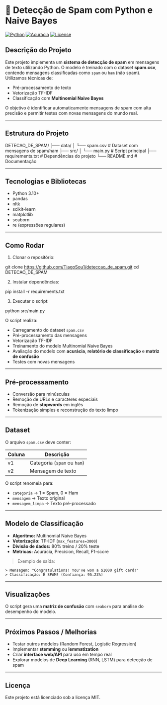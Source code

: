 
# 📨 Detecção de Spam com Python e Naive Bayes

[![Python](https://img.shields.io/badge/Python-3.10+-blue?logo=python)](https://www.python.org/)
[![Acurácia](https://img.shields.io/badge/Acurácia-0.98-green)](#modelo-de-classificação)
[![License](https://img.shields.io/badge/License-MIT-yellow)](LICENSE)

## Descrição do Projeto

Este projeto implementa um **sistema de detecção de spam** em mensagens de texto utilizando Python. O modelo é treinado com o dataset **spam.csv**, contendo mensagens classificadas como `spam` ou `ham` (não spam). Utilizamos técnicas de:

- Pré-processamento de texto
- Vetorização TF-IDF
- Classificação com **Multinomial Naive Bayes**

O objetivo é identificar automaticamente mensagens de spam com alta precisão e permitir testes com novas mensagens do mundo real.

---

## Estrutura do Projeto



DETECAO_DE_SPAM/
├── data/
│   └── spam.csv            # Dataset com mensagens de spam/ham
├── src/
│   └── main.py             # Script principal
├── requirements.txt        # Dependências do projeto
└── README.md               # Documentação



---

## Tecnologias e Bibliotecas

- Python 3.10+
- pandas
- nltk
- scikit-learn
- matplotlib
- seaborn
- re (expressões regulares)

---

## Como Rodar

1. Clonar o repositório:

git clone https://github.com/TiagoSou1/deteccao_de_spam.git
cd DETECAO_DE_SPAM


2. Instalar dependências:

pip install -r requirements.txt


3. Executar o script:

python src/main.py

O script realiza:

* Carregamento do dataset `spam.csv`
* Pré-processamento das mensagens
* Vetorização TF-IDF
* Treinamento do modelo Multinomial Naive Bayes
* Avaliação do modelo com **acurácia**, **relatório de classificação** e **matriz de confusão**
* Testes com novas mensagens

---

## Pré-processamento

* Conversão para minúsculas
* Remoção de URLs e caracteres especiais
* Remoção de **stopwords** em inglês
* Tokenização simples e reconstrução do texto limpo

---

## Dataset

O arquivo `spam.csv` deve conter:

| Coluna | Descrição                   |
| ------ | --------------------------- |
| v1     | Categoria (`spam` ou `ham`) |
| v2     | Mensagem de texto           |

O script renomeia para:

* `categoria` → 1 = Spam, 0 = Ham
* `mensagem` → Texto original
* `mensagem_limpa` → Texto pré-processado

---

## Modelo de Classificação

* **Algoritmo:** Multinomial Naive Bayes
* **Vetorização:** TF-IDF (`max_features=3000`)
* **Divisão de dados:** 80% treino / 20% teste
* **Métricas:** Acurácia, Precision, Recall, F1-score

> Exemplo de saída:

```text
> Mensagem: "Congratulations! You've won a $1000 gift card!"
> Classificação: É SPAM! (Confiança: 95.23%)
```

---

## Visualizações

O script gera uma **matriz de confusão** com `seaborn` para análise do desempenho do modelo.

---

## Próximos Passos / Melhorias

* Testar outros modelos (Random Forest, Logistic Regression)
* Implementar **stemming** ou **lemmatization**
* Criar **interface web/API** para uso em tempo real
* Explorar modelos de **Deep Learning** (RNN, LSTM) para detecção de spam

---

## Licença

Este projeto está licenciado sob a licença MIT.
